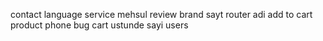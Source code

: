 contact
language
service
mehsul review
brand
sayt router adi
add to cart product phone bug
cart ustunde sayi
users